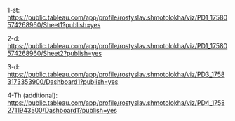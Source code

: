 1-st: https://public.tableau.com/app/profile/rostyslav.shmotolokha/viz/PD1_17580574268960/Sheet1?publish=yes

2-d: https://public.tableau.com/app/profile/rostyslav.shmotolokha/viz/PD1_17580574268960/Sheet2?publish=yes

3-d: https://public.tableau.com/app/profile/rostyslav.shmotolokha/viz/PD3_17583173353900/Dashboard1?publish=yes

4-Th (additional): https://public.tableau.com/app/profile/rostyslav.shmotolokha/viz/PD4_17582711943500/Dashboard1?publish=yes
